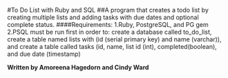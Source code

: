 #To Do List with Ruby and SQL
##A program that creates a todo list by creating multiple lists and adding tasks with due dates and optional complete status. 
####Requirements: 
1.Ruby, PostgreSQL, and PG gem
2.PSQL must be run first in order to:
create a database called to_do_list, 
create a table named lists with (id (serial primary key) and name (varchar)),
and create a table called tasks (id, name, list id (int), completed(boolean),
and due date (timestamp)

**Written by Amoreena Hagedorn and Cindy Ward**

